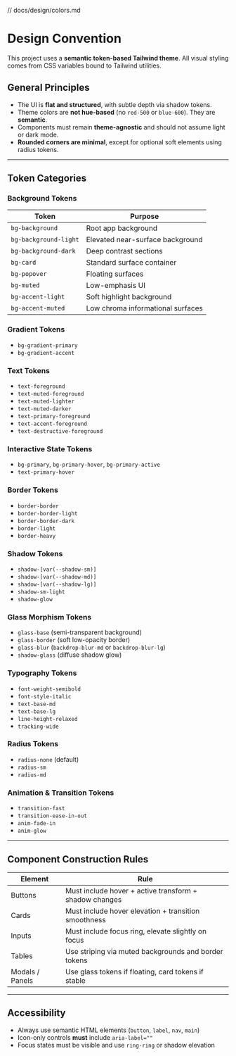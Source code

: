 // docs/design/colors.md

# Design Convention

This project uses a **semantic token-based Tailwind theme**. All visual styling comes from CSS variables bound to Tailwind utilities.

## General Principles

- The UI is **flat and structured**, with subtle depth via shadow tokens.
- Theme colors are **not hue-based** (no `red-500` or `blue-600`). They are **semantic**.
- Components must remain **theme-agnostic** and should not assume light or dark mode.
- **Rounded corners are minimal**, except for optional soft elements using radius tokens.

---

## Token Categories

### Background Tokens

| Token                 | Purpose                           |
| --------------------- | --------------------------------- |
| `bg-background`       | Root app background               |
| `bg-background-light` | Elevated near-surface background  |
| `bg-background-dark`  | Deep contrast sections            |
| `bg-card`             | Standard surface container        |
| `bg-popover`          | Floating surfaces                 |
| `bg-muted`            | Low-emphasis UI                   |
| `bg-accent-light`     | Soft highlight background         |
| `bg-accent-muted`     | Low chroma informational surfaces |

### Gradient Tokens

- `bg-gradient-primary`
- `bg-gradient-accent`

### Text Tokens

- `text-foreground`
- `text-muted-foreground`
- `text-muted-lighter`
- `text-muted-darker`
- `text-primary-foreground`
- `text-accent-foreground`
- `text-destructive-foreground`

### Interactive State Tokens

- `bg-primary`, `bg-primary-hover`, `bg-primary-active`
- `text-primary-hover`

### Border Tokens

- `border-border`
- `border-border-light`
- `border-border-dark`
- `border-light`
- `border-heavy`

### Shadow Tokens

- `shadow-[var(--shadow-sm)]`
- `shadow-[var(--shadow-md)]`
- `shadow-[var(--shadow-lg)]`
- `shadow-sm-light`
- `shadow-glow`

### Glass Morphism Tokens

- `glass-base` (semi-transparent background)
- `glass-border` (soft low-opacity border)
- `glass-blur` (`backdrop-blur-md` or `backdrop-blur-lg`)
- `shadow-glass` (diffuse shadow glow)

### Typography Tokens

- `font-weight-semibold`
- `font-style-italic`
- `text-base-md`
- `text-base-lg`
- `line-height-relaxed`
- `tracking-wide`

### Radius Tokens

- `radius-none` (default)
- `radius-sm`
- `radius-md`

### Animation & Transition Tokens

- `transition-fast`
- `transition-ease-in-out`
- `anim-fade-in`
- `anim-glow`

---

## Component Construction Rules

| Element         | Rule                                                   |
| --------------- | ------------------------------------------------------ |
| Buttons         | Must include hover + active transform + shadow changes |
| Cards           | Must include hover elevation + transition smoothness   |
| Inputs          | Must include focus ring, elevate slightly on focus     |
| Tables          | Use striping via muted backgrounds and border tokens   |
| Modals / Panels | Use glass tokens if floating, card tokens if stable    |

---

## Accessibility

- Always use semantic HTML elements (`button`, `label`, `nav`, `main`)
- Icon-only controls **must** include `aria-label=""`
- Focus states must be visible and use `ring-ring` or shadow elevation
